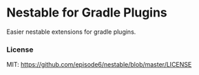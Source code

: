 Nestable for Gradle Plugins
===========================
Easier nestable extensions for gradle plugins.


### License
MIT: https://github.com/episode6/nestable/blob/master/LICENSE